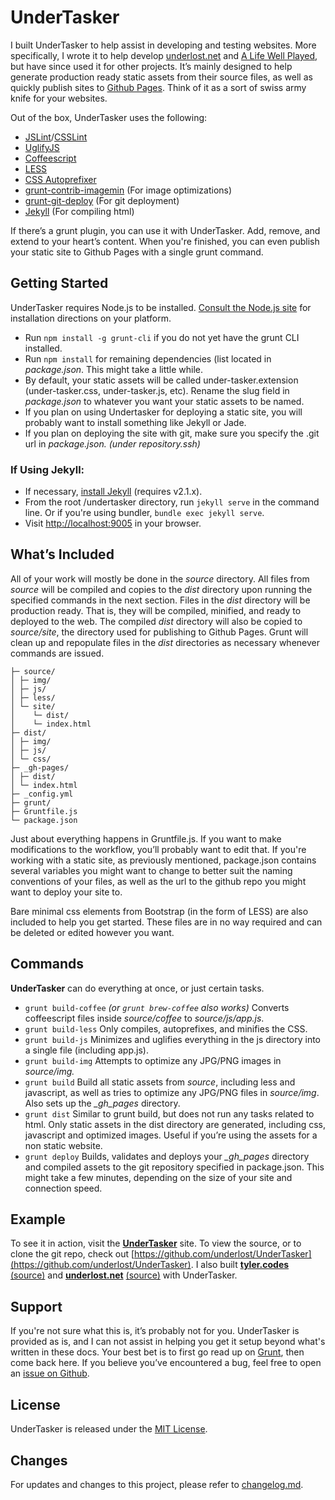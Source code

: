 # UnderTasker

I built UnderTasker to help assist in developing and testing websites. More specifically, I wrote it to help develop [underlost.net](underlost.net) and [A Life Well Played](alifewellplayed.com), but have since used it for other projects. It’s mainly designed to help generate production ready static assets from their source files, as well as quickly publish sites to [Github Pages](pages.github.com). Think of it as a sort of swiss army knife for your websites. 

Out of the box, UnderTasker uses the following:

*   [JSLint](http://www.jslint.com)/[CSSLint](csslint.net)
*   [UglifyJS](http://marijnhaverbeke.nl//uglifyjs)
*   [Coffeescript](http://coffeescript.org/)
*   [LESS](http://lesscss.org)
*   [CSS Autoprefixer](http://github.com/ai/autoprefixer)
*   [grunt-contrib-imagemin](https://github.com/gruntjs/grunt-contrib-imagemin) (For image optimizations)
*   [grunt-git-deploy](https://www.npmjs.org/package/grunt-git-deploy) (For git deployment)
*   [Jekyll](http://jekyllrb.com/) (For compiling html)

If there’s a grunt plugin, you can use it with UnderTasker. Add, remove, and extend to your heart’s content. When you&#39;re finished, you can even publish your static site to Github Pages with a single grunt command.

## Getting Started

UnderTasker requires Node.js to be installed. [Consult the Node.js site](http://nodejs.org/download/) for installation directions on your platform.

*  Run `npm install -g grunt-cli` if you do not yet have the grunt CLI installed. 
*  Run `npm install` for remaining dependencies (list located in _package.json_. This might take a little while.
*  By default, your static assets will be called under-tasker.extension (under-tasker.css, under-tasker.js, etc). Rename the slug field in _package.json_ to whatever you want your static assets to be named.
*  If you plan on using Undertasker for deploying a static site, you will probably want to install something like Jekyll or Jade. 
*  If you plan on deploying the site with git, make sure you specify the .git url in _package.json. (under repository.ssh)_

### If Using Jekyll:

*   If necessary, [install Jekyll](http://jekyllrb.com/docs/installation) (requires v2.1.x).
*   From the root /undertasker directory, run `jekyll serve` in the command line. Or if you're using bundler, `bundle exec jekyll serve`.
*   Visit [http://localhost:9005](http://localhost:9005/) in your browser.

## What’s Included

All of your work will mostly be done in the _source_ directory. All files from _source_ will be compiled and copies to the _dist_ directory upon running the specified commands in the next section. Files in the _dist_ directory will be production ready. That is, they will be compiled, minified, and ready to deployed to the web. The compiled _dist_ directory will also be copied to _source/site_, the directory used for publishing to Github Pages. Grunt will clean up and repopulate files in the _dist_ directories as necessary whenever commands are issued.
  
```
├─ source/
│ ├─ img/
│ ├─ js/
│ ├─ less/
│ └─ site/
│    └─ dist/
│    └─ index.html
├─ dist/
│ ├─ img/
│ ├─ js/
│ └─ css/
├─ _gh-pages/
│ ├─ dist/
│ └─ index.html
├─ _config.yml
├─ grunt/
├─ Gruntfile.js
└─ package.json
```

Just about everything happens in Gruntfile.js. If you want to make modifications to the workflow, you’ll probably want to edit that. If you&#39;re working with a static site, as previously mentioned, package.json contains several variables you might want to change to better suit the naming conventions of your files, as well as the url to the github repo you might want to deploy your site to.

Bare minimal css elements from Bootstrap (in the form of LESS) are also included to help you get started. These files are in no way required and can be deleted or edited however you want.

## Commands

**UnderTasker** can do everything at once, or just certain tasks. 

*   `grunt build-coffee` _(or `grunt brew-coffee` also works)_
Converts coffeescript files inside _source/coffee_ to _source/js/app.js_. 
*   `grunt build-less`
Only compiles, autoprefixes, and minifies the CSS. 
*   `grunt build-js`
Minimizes and uglifies everything in the js directory into a single file (including app.js).
*   `grunt build-img`
Attempts to optimize any JPG/PNG images in _source/img._
*   `grunt build`
Build all static assets from _source_, including less and javascript, as well as tries to optimize any JPG/PNG files in _source/img_. Also sets up the *_gh_pages* directory.
*   `grunt dist`
Similar to grunt build, but does not run any tasks related to html. Only static assets in the dist directory are generated, including css, javascript and optimized images. Useful if you’re using the assets for a non static website. 
*   `grunt deploy`
Builds, validates and deploys your *_gh_pages* directory and compiled assets to the git repository specified in package.json. This might take a few minutes, depending on the size of your site and connection speed.

## Example

To see it in action, visit the [**UnderTasker**](http://tyler.codes/UnderTasker) site. To view the source, or to clone the git repo, check out [https://github.com/underlost/UnderTasker](https://github.com/underlost/UnderTasker). I also built [**tyler.codes**](http://tyler.codes/) [(source)](https://github.com/underlost/underlost.github.io) and [**underlost.net**](http://underlost.net/) [(source)](https://github.com/underlost/underlost.net) with UnderTasker.


## Support

If you&#39;re not sure what this is, it’s probably not for you. UnderTasker is provided as is, and I can not assist in helping you get it setup beyond what's written in these docs. Your best bet is to first go read up on [Grunt](http://gruntjs.com/), then come back here. If you believe you’ve encountered a bug, feel free to open an [issue on Github](https://github.com/underlost/UnderTasker/issues).


## License

UnderTasker is released under the [MIT License](https://github.com/underlost/UnderTasker/blob/master/LICENSE).


## Changes
For updates and changes to this project, please refer to [changelog.md](https://github.com/underlost/UnderTasker/blob/master/changelog.md).
